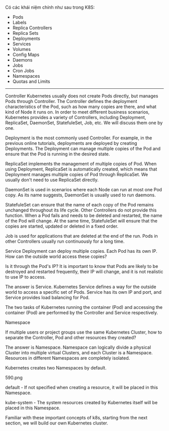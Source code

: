 Có các khái niệm chính như sau trong K8S:
- Pods
- Labels
- Replica Controllers
- Replica Sets
- Deployments
- Services
- Volumes
- Config Maps
- Daemons
- Jobs
- Cron Jobs
- Namespaces
- Quotas and Limits

---

Controller 
Kubernetes usually does not create Pods directly, but manages Pods through Controller. The Controller defines the deployment characteristics of the Pod, such as how many copies are there, and what kind of Node it runs on. In order to meet different business scenarios, Kubernetes provides a variety of Controllers, including Deployment, ReplicaSet, DaemonSet, StatefuleSet, Job, etc. We will discuss them one by one.

Deployment  is the most commonly used Controller. For example, in the previous online tutorials, deployments are deployed by creating Deployments. The Deployment can manage multiple copies of the Pod and ensure that the Pod is running in the desired state.

ReplicaSet  implements the management of multiple copies of Pod. When using Deployment, ReplicaSet is automatically created, which means that Deployment manages multiple copies of Pod through ReplicaSet. We usually don't need to use ReplicaSet directly.

DaemonSet is  used in scenarios where each Node can run at most one Pod copy. As its name suggests, DaemonSet is usually used to run daemons.

StatefuleSet  can ensure that the name of each copy of the Pod remains unchanged throughout its life cycle. Other Controllers do not provide this function. When a Pod fails and needs to be deleted and restarted, the name of the Pod will change. At the same time, StatefuleSet will ensure that the copies are started, updated or deleted in a fixed order.

Job is  used for applications that are deleted at the end of the run. Pods in other Controllers usually run continuously for a long time.

Service 
Deployment can deploy multiple copies. Each Pod has its own IP. How can the outside world access these copies?

Is it through the Pod's IP?
It is important to know that Pods are likely to be destroyed and restarted frequently, their IP will change, and it is not realistic to use IP to access.

The answer is Service.
Kubernetes Service defines a way for the outside world to access a specific set of Pods. Service has its own IP and port, and Service provides load balancing for Pod.

The two tasks of Kubernetes running the container (Pod) and accessing the container (Pod) are performed by the Controller and Service respectively.

Namespace

If multiple users or project groups use the same Kubernetes Cluster, how to separate the Controller, Pod and other resources they created?

The answer is Namespace.
Namespace can logically divide a physical Cluster into multiple virtual Clusters, and each Cluster is a Namespace. Resources in different Namespaces are completely isolated.

Kubernetes creates two Namespaces by default.

590.png

default - If not specified when creating a resource, it will be placed in this Namespace.

kube-system - The system resources created by Kubernetes itself will be placed in this Namespace.

Familiar with these important concepts of k8s, starting from the next section, we will build our own Kubernetes cluster.

